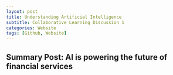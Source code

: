 ```yaml
---
layout: post
title: Understanding Artificial Intelligence
subtitle: Collaborative Learning Discussion 1 
categories: Website
tags: [Github, Website]
---
```

 
## Summary Post: AI is powering the future of financial services


